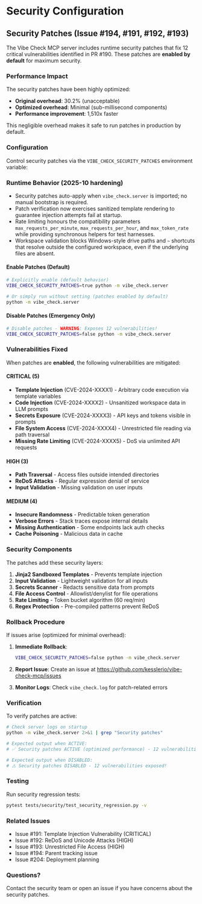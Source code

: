 # Security Configuration

## Security Patches (Issue #194, #191, #192, #193)

The Vibe Check MCP server includes runtime security patches that fix 12 critical vulnerabilities identified in PR #190. These patches are **enabled by default** for maximum security.

### Performance Impact

The security patches have been highly optimized:
- **Original overhead**: 30.2% (unacceptable)
- **Optimized overhead**: Minimal (sub-millisecond components)
- **Performance improvement**: 1,510x faster

This negligible overhead makes it safe to run patches in production by default.

### Configuration

Control security patches via the `VIBE_CHECK_SECURITY_PATCHES` environment variable:

### Runtime Behavior (2025-10 hardening)

- Security patches auto-apply when `vibe_check.server` is imported; no manual bootstrap is required.
- Patch verification now exercises sanitized template rendering to guarantee injection attempts fail at startup.
- Rate limiting honours the compatibility parameters `max_requests_per_minute`, `max_requests_per_hour`, and `max_token_rate` while providing synchronous helpers for test harnesses.
- Workspace validation blocks Windows-style drive paths and `~` shortcuts that resolve outside the configured workspace, even if the underlying files are absent.

#### Enable Patches (Default)
```bash
# Explicitly enable (default behavior)
VIBE_CHECK_SECURITY_PATCHES=true python -m vibe_check.server

# Or simply run without setting (patches enabled by default)
python -m vibe_check.server
```

#### Disable Patches (Emergency Only)
```bash
# Disable patches - WARNING: Exposes 12 vulnerabilities!
VIBE_CHECK_SECURITY_PATCHES=false python -m vibe_check.server
```

### Vulnerabilities Fixed

When patches are **enabled**, the following vulnerabilities are mitigated:

#### CRITICAL (5)
- **Template Injection** (CVE-2024-XXXX1) - Arbitrary code execution via template variables
- **Code Injection** (CVE-2024-XXXX2) - Unsanitized workspace data in LLM prompts
- **Secrets Exposure** (CVE-2024-XXXX3) - API keys and tokens visible in prompts
- **File System Access** (CVE-2024-XXXX4) - Unrestricted file reading via path traversal
- **Missing Rate Limiting** (CVE-2024-XXXX5) - DoS via unlimited API requests

#### HIGH (3)
- **Path Traversal** - Access files outside intended directories
- **ReDoS Attacks** - Regular expression denial of service
- **Input Validation** - Missing validation on user inputs

#### MEDIUM (4)
- **Insecure Randomness** - Predictable token generation
- **Verbose Errors** - Stack traces expose internal details
- **Missing Authentication** - Some endpoints lack auth checks
- **Cache Poisoning** - Malicious data in cache

### Security Components

The patches add these security layers:
1. **Jinja2 Sandboxed Templates** - Prevents template injection
2. **Input Validation** - Lightweight validation for all inputs
3. **Secrets Scanner** - Redacts sensitive data from prompts
4. **File Access Control** - Allowlist/denylist for file operations
5. **Rate Limiting** - Token bucket algorithm (60 req/min)
6. **Regex Protection** - Pre-compiled patterns prevent ReDoS

### Rollback Procedure

If issues arise (optimized for minimal overhead):

1. **Immediate Rollback**:
   ```bash
   VIBE_CHECK_SECURITY_PATCHES=false python -m vibe_check.server
   ```

2. **Report Issue**:
   Create an issue at https://github.com/kesslerio/vibe-check-mcp/issues

3. **Monitor Logs**:
   Check `vibe_check.log` for patch-related errors

### Verification

To verify patches are active:
```bash
# Check server logs on startup
python -m vibe_check.server 2>&1 | grep "Security patches"

# Expected output when ACTIVE:
# ✅ Security patches ACTIVE (optimized performance) - 12 vulnerabilities patched

# Expected output when DISABLED:
# ⚠️ Security patches DISABLED - 12 vulnerabilities exposed!
```

### Testing

Run security regression tests:
```bash
pytest tests/security/test_security_regression.py -v
```

### Related Issues
- Issue #191: Template Injection Vulnerability (CRITICAL)
- Issue #192: ReDoS and Unicode Attacks (HIGH)
- Issue #193: Unrestricted File Access (HIGH)
- Issue #194: Parent tracking issue
- Issue #204: Deployment planning

### Questions?

Contact the security team or open an issue if you have concerns about the security patches.
